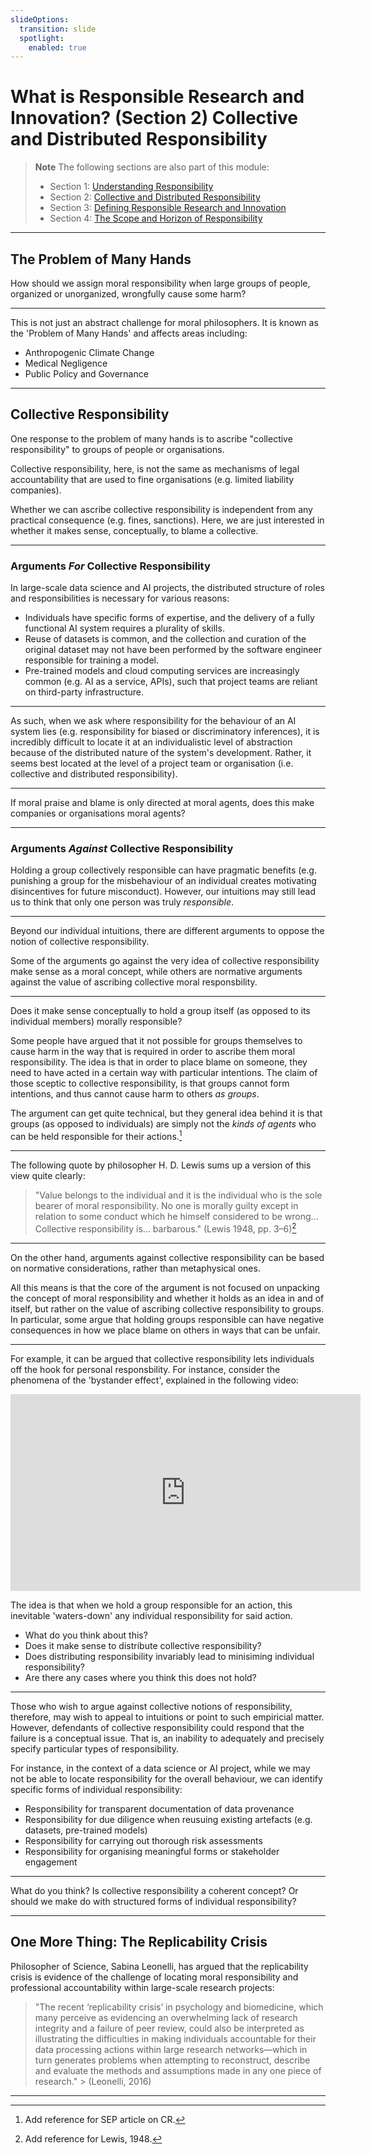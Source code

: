 ```yaml
---
slideOptions:
  transition: slide
  spotlight:
    enabled: true
---
```


# What is Responsible Research and Innovation? (Section 2) Collective and Distributed Responsibility

> **Note**
> The following sections are also part of this module:
>
> - Section 1: [Understanding Responsibility](rri-100-1.md)
> - Section 2: [Collective and Distributed Responsibility](rri-100-2.md)
> - Section 3: [Defining Responsible Research and Innovation](rri-100-3.md)
> - Section 4: [The Scope and Horizon of Responsibility](rri-100-4.md)

---

## The Problem of Many Hands

<!-- Reflective Question -->

How should we assign moral responsibility when large groups of people, organized or unorganized, wrongfully cause some harm?

----

This is not just an abstract challenge for moral philosophers. It is known as the 'Problem of Many Hands' and affects areas including:

- Anthropogenic Climate Change
- Medical Negligence
- Public Policy and Governance

---

## Collective Responsibility

One response to the problem of many hands is to ascribe "collective responsibility" to groups of people or organisations.

<!-- Admonition -->

Collective responsibility, here, is not the same as mechanisms of legal accountability that are used to fine organisations (e.g. limited liability companies).

<!-- Admonition -->

Whether we can ascribe collective responsibility is independent from any practical consequence (e.g. fines, sanctions). Here, we are just interested in whether it makes sense, conceptually, to blame a collective.

----

### Arguments *For* Collective Responsibility

In large-scale data science and AI projects, the distributed structure of roles and responsibilities is necessary for various reasons:

- Individuals have specific forms of expertise, and the delivery of a fully functional AI system requires a plurality of skills. 
- Reuse of datasets is common, and the collection and curation of the original dataset may not have been performed by the software engineer responsible for training a model. 
- Pre-trained models and cloud computing services are increasingly common (e.g. AI as a service, APIs), such that project teams are reliant on third-party infrastructure.

----

As such, when we ask where responsibility for the behaviour of an AI system lies (e.g. responsibility for biased or discriminatory inferences), it is incredibly difficult to locate it at an individualistic level of abstraction because of the distributed nature of the system's development. 
Rather, it seems best located at the level of a project team or organisation (i.e. collective and distributed responsibility).

----

<!-- Reflective Question -->

If moral praise and blame is only directed at moral agents, does this make companies or organisations moral agents?

----

### Arguments *Against* Collective Responsibility


Holding a group collectively responsible can have pragmatic benefits (e.g. punishing a group for the misbehaviour of an individual creates motivating disincentives for future misconduct). 
However, our intuitions may still lead us to think that only one person was truly *responsible*.

----
Beyond our individual intuitions, there are different arguments to oppose the notion of collective responsibility. 

Some of the arguments go against the very idea of collective responsibility make sense as a moral concept, while others are normative arguments against the value of ascribing collective moral responsbility.

----

Does it make sense conceptually to hold a group itself (as opposed to its individual members) morally responsible?

Some people have argued that it not possible for groups themselves to cause harm in the way that is required in order to ascribe them moral responsibility. 
The idea is that in order to place blame on someone, they need to have acted in a certain way with particular intentions. The claim of those sceptic to collective responsibility, is that groups cannot form intentions, and thus cannot cause harm to others _as groups_.

The argument can get quite technical, but they general idea behind it is that groups (as opposed to individuals) are simply not the _kinds of agents_ who can be held responsible for their actions.[^sep_cr]

----

The following quote by philosopher H. D. Lewis sums up a version of this view quite clearly:

> "Value belongs to the individual and it is the individual who is the sole bearer of moral responsibility. No one is morally guilty except in relation to some conduct which he himself considered to be wrong... Collective responsibility is... barbarous." (Lewis 1948, pp. 3–6)[^lewis]

----

On the other hand, arguments against collective responsibility can be based on normative considerations, rather than metaphysical ones.

All this means is that the core of the argument is not focused on unpacking the concept of moral responsibility and whether it holds as an idea in and of itself, but rather on the value of ascribing collective responsibility to groups. 
In particular, some argue that holding groups responsible can have negative consequences in how we place blame on others in ways that can be unfair.

---- 

For example, it can be argued that collective responsibility lets individuals off the hook for personal responsbility. 
For instance, consider the phenomena of the 'bystander effect', explained in the following video:

<iframe width="560" height="315" src="https://www.youtube.com/embed/OSsPfbup0ac?start=35" title="YouTube video player" frameborder="0" allow="accelerometer; autoplay; clipboard-write; encrypted-media; gyroscope; picture-in-picture" allowfullscreen></iframe>

The idea is that when we hold a group responsible for an action, this inevitable 'waters-down' any individual responsibility for said action.

<!-- Admonition -->
<!-- Reflective question -->
- What do you think about this?
- Does it make sense to distribute collective responsibility?
- Does distributing responsibility invariably lead to minisiming individual responsibility?
- Are there any cases where you think this does not hold?
<!-- End admonition -->

----

Those who wish to argue against collective notions of responsibility, therefore, may wish to appeal to intuitions or point to such empiricial matter.
However, defendants of collective responsibility could respond that the failure is a conceptual issue. 
That is, an inability to adequately and precisely specify particular types of responsibility. 

For instance, in the context of a data science or AI project, while we may not be able to locate responsibility for the overall behaviour, we can identify specific forms of individual responsibility:

- Responsibility for transparent documentation of data provenance
- Responsibility for due diligence when reusuing existing artefacts (e.g. datasets, pre-trained models)
- Responsibility for carrying out thorough risk assessments
- Responsibility for organising meaningful forms or stakeholder engagement

----

<!-- Reflective Question -->

What do you think? Is collective responsibility a coherent concept? Or should we make do with structured forms of individual responsibility?

---

## One More Thing: The Replicability Crisis

Philosopher of Science, Sabina Leonelli, has argued that the replicability crisis is evidence of the challenge of locating moral responsibility and professional accountability within large-scale research projects:

> "The recent ‘replicability crisis’ in psychology and biomedicine, which many perceive as evidencing an overwhelming lack of research integrity and a failure of peer review, could also be interpreted as illustrating the difficulties in making individuals accountable for their data processing actions within large research networks—which in turn generates problems when attempting to reconstruct, describe and evaluate the methods and assumptions made in any one piece of research." > (Leonelli, 2016)

---

[^sep_cr]: Add reference for SEP article on CR.
[^lewis]: Add reference for Lewis, 1948.
